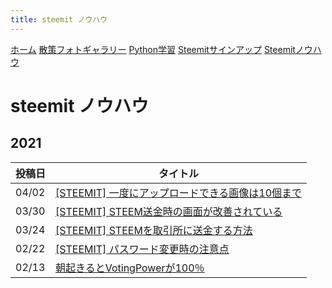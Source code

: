 ```yaml
---
title: steemit ノウハウ
---
```


[ホーム](./) [散策フォトギャラリー](./photogarally.html) [Python学習](./python.html) [Steemitサインアップ](./steemitsignup.html) [Steemitノウハウ](./steemittips.html)

# steemit ノウハウ

## 2021

|投稿日|タイトル|
|--|---|
|04/02|[[STEEMIT] 一度にアップロードできる画像は10個まで](https://steemit.com/hive-161179/@yasu/6hdcym-10)|
|03/30|[[STEEMIT] STEEM送金時の画面が改善されている](https://steemit.com/hive-161179/@yasu/2pys4w-steem)|
|03/24|[[STEEMIT] STEEMを取引所に送金する方法](https://steemit.com/japanese/@yasu/pcj9k-steem)|
|02/22|[[STEEMIT] パスワード変更時の注意点](https://steemit.com/japanese/@yasu/3syqm6)|
|02/13|[朝起きるとVotingPowerが100％](https://steemit.com/japanese/@yasu/votingpower-100)|


